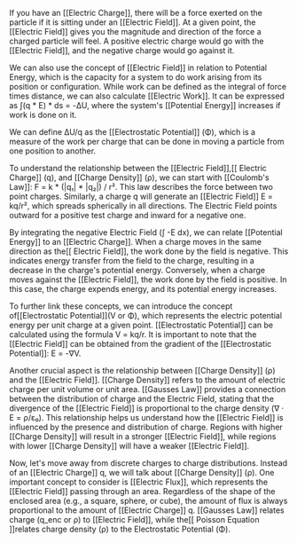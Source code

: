 If you have an [[Electric Charge]], there will be a force exerted on the particle if it is sitting under an [[Electric Field]]. At a given point, the [[Electric Field]] gives you the magnitude and direction of the force a charged particle will feel. A positive electric charge would go with the [[Electric Field]], and the negative charge would go against it.

We can also use the concept of [[Electric Field]] in relation to Potential Energy, which is the capacity for a system to do work arising from its position or configuration. While work can be defined as the integral of force times distance, we can also calculate [[Electric Work]]. It can be expressed as ∫(q * E) * ds = -ΔU, where the system's [[Potential Energy]] increases if work is done on it.

We can define ΔU/q as the [[Electrostatic Potential]] (Φ), which is a measure of the work per charge that can be done in moving a particle from one position to another.

To understand the relationship between the [[Electric Field]],[[ Electric Charge]] (q), and [[Charge Density]] (ρ), we can start with [[Coulomb's Law]]: F = k * (|q₁| * |q₂|) / r². This law describes the force between two point charges. Similarly, a charge q will generate an [[Electric Field]] E = kq/r², which spreads spherically in all directions. The Electric Field points outward for a positive test charge and inward for a negative one.

By integrating the negative Electric Field (∫ -E dx), we can relate [[Potential Energy]] to an [[Electric Charge]]. When a charge moves in the same direction as the[[ Electric Field]], the work done by the field is negative. This indicates energy transfer from the field to the charge, resulting in a decrease in the charge's potential energy. Conversely, when a charge moves against the [[Electric Field]], the work done by the field is positive. In this case, the charge expends energy, and its potential energy increases.

To further link these concepts, we can introduce the concept of[[Electrostatic Potential]](V or Φ), which represents the electric potential energy per unit charge at a given point. [[Electrostatic Potential]] can be calculated using the formula V = kq/r. It is important to note that the [[Electric Field]] can be obtained from the gradient of the [[Electrostatic Potential]]: E = -∇V.

Another crucial aspect is the relationship between [[Charge Density]] (ρ) and the [[Electric Field]]. [[Charge Density]] refers to the amount of electric charge per unit volume or unit area. [[Gausses Law]] provides a connection between the distribution of charge and the Electric Field, stating that the divergence of the [[Electric Field]] is proportional to the charge density (∇ · E = ρ/ε₀). This relationship helps us understand how the [[Electric Field]] is influenced by the presence and distribution of charge. Regions with higher [[Charge Density]] will result in a stronger [[Electric Field]], while regions with lower [[Charge Density]] will have a weaker [[Electric Field]].

Now, let's move away from discrete charges to charge distributions. Instead of an [[Electric Charge]] q, we will talk about [[Charge Density]] (ρ). One important concept to consider is [[Electric Flux]], which represents the [[Electric Field]] passing through an area. Regardless of the shape of the enclosed area (e.g., a square, sphere, or cube), the amount of flux is always proportional to the amount of [[Electric Charge]] q. [[Gausses Law]] relates charge (q_enc or ρ) to [[Electric Field]], while the[[ Poisson Equation ]]relates charge density (ρ) to the Electrostatic Potential (Φ).